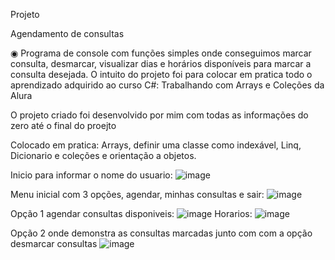 Projeto

Agendamento de consultas 

◉ Programa de console com funções simples onde conseguimos marcar consulta, desmarcar, visualizar dias e horários disponíveis para marcar a consulta desejada.
O intuito do projeto foi para colocar em pratica todo o aprendizado adquirido ao curso C#: Trabalhando com Arrays e Coleções da Alura

O projeto criado foi desenvolvido por mim com todas as informações do zero até o final do proejto

Colocado em pratica:  Arrays, definir uma classe como indexável, Linq, Dicionario e coleções e orientação a objetos.

Inicio para informar o nome do usuario:
![image](https://github.com/VitorRoque1/Agendamento/assets/153464680/71c9aa99-9f36-478c-aa6e-b8dccb365a84)

Menu inicial com 3 opções, agendar, minhas consultas e sair:
![image](https://github.com/VitorRoque1/Agendamento/assets/153464680/393ce2dc-2d17-40cf-8dd0-d972eda7ad11)

Opção 1 agendar consultas disponiveis:
![image](https://github.com/VitorRoque1/Agendamento/assets/153464680/5cd0f60a-6777-41b9-9916-726f02db907f)
Horarios:
![image](https://github.com/VitorRoque1/Agendamento/assets/153464680/b3e50185-74aa-4264-9ef5-15bf6229e5e4)

Opção 2 onde demonstra as consultas marcadas junto com com a opção desmarcar consultas
![image](https://github.com/VitorRoque1/Agendamento/assets/153464680/68cb2871-1cc2-4534-b4b9-7ba283b4f692)

